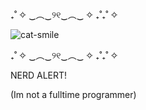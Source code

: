 ₊˚ ✧ ‿︵‿୨୧‿︵‿ ✧ ₊˚₊˚ ✧ 


![cat-smile](https://github.com/user-attachments/assets/6388e3b9-e843-4f5b-8d4e-b535a3f15ac2)


₊˚ ✧ ‿︵‿୨୧‿︵‿ ✧ ₊˚₊˚ ✧


NERD ALERT!

(Im not a fulltime programmer)
